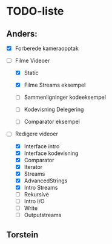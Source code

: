 # TODO-liste

## Anders:

- [X] Forberede kameraopptak

- [ ] Filme Videoer
  - [X] Static
  - [X] Filme Streams eksempel
  - [ ] Sammenligninger kodeeksempel
  - [ ] Kodevisning Delegering
  - [ ] Comparator eksempel


- [ ] Redigere videoer
  - [X] Interface intro
  - [X] Interface kodevisning
  - [X] Comparator
  - [X] Iterator
  - [X] Streams
  - [X] AdvancedStrings
  - [X] Intro Streams
  - [ ] Rekursive
  - [ ] Intro I/O
  - [ ] Write
  - [ ] Outputstreams

## Torstein